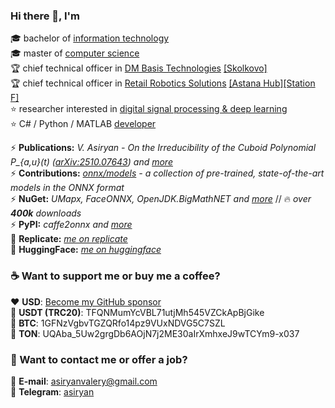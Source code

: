 ### Hi there 👋, I'm

🎓 bachelor of [information technology](https://en.mtuci.ru/)  
🎓 master of [computer science](https://en.misis.ru/)  
🏆 chief technical officer in [DM Basis Technologies](https://www.dmbasis.com/) [[Skolkovo]](https://sk.ru/)  
🏆 chief technical officer in [Retail Robotics Solutions](https://rrs-catering.eu) [[Astana Hub]](https://astanahub.com/en/)[[Station F]](https://stationf.co/)  
⭐️ researcher interested in [digital signal processing & deep learning](https://www.researchgate.net/profile/Valery_Asiryan)  
⭐️ C# / Python / MATLAB [developer](https://github.com/asiryan)  

⚡️ **Publications:** *V. Asiryan - On the Irreducibility of the Cuboid Polynomial P_{a,u}(t) ([arXiv:2510.07643](https://arxiv.org/abs/2510.07643)) and [more](Publications)*  
⚡️ **Contributions:** *[onnx/models](https://github.com/onnx/models) - a collection of pre-trained, state-of-the-art models in the ONNX format*  
⚡️ **NuGet:** *UMapx, FaceONNX, OpenJDK.BigMathNET and [more](https://www.nuget.org/profiles/asiryan)* // 🔥 *over* ***400k*** *downloads*  
⚡️ **PyPI:** *caffe2onnx and [more](https://pypi.org/user/asiryan/)*  
🔗 **Replicate:** *[me on replicate](https://replicate.com/asiryan)*  
🔗 **HuggingFace:** *[me on huggingface](https://huggingface.co/asiryan)*

### ☕️ Want to support me or buy me a coffee?
❤️ **USD**: [Become my GitHub sponsor](https://github.com/sponsors/asiryan)  
💎 **USDT (TRC20)**: TFQNMumYcVBL71utjMh545VZCkApBjGike  
💎 **BTC**: 1GFNzVgbvTGZQRfo14pz9VUxNDVG5C7SZL  
💎 **TON**: UQAba_5Uw2grgDb6AOjN7j2ME30aIrXmhxeJ9wTCYm9-x037  

### 💬 Want to contact me or offer a job?
📧 **E-mail**: [asiryanvalery@gmail.com](mailto:asiryanvalery@gmail.com)  
🚀 **Telegram**: [asiryan](https://t.me/asiryan)  

<!--
**asiryan/asiryan** is a ✨ _special_ ✨ repository because its `README.md` (this file) appears on your GitHub profile.

Here are some ideas to get you started:

- 🔭 I’m currently working on ...
- 🌱 I’m currently learning ...
- 👯 I’m looking to collaborate on ...
- 🤔 I’m looking for help with ...
- 💬 Ask me about ...
- 📫 How to reach me: ...
- 😄 Pronouns: ...
- ⚡ Fun fact: ...
-->
